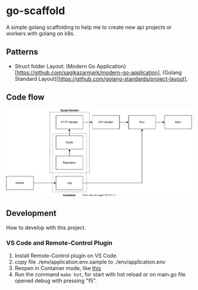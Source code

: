 # go-scaffold

A simple golang scaffolding to help me to create new api projects or workers with golang on k8s.

## Patterns

* Struct folder Layout: (Modern Go Application)[https://github.com/sagikazarmark/modern-go-application], (Golang Standard Layout)[https://github.com/golang-standards/project-layout];

## Code flow

![alt text](./docs/assets/architecture.drawio.svg)

## Development

How to develop with this project.

### VS Code and Remote-Control Plugin

1. Install Remote-Control plugin on VS Code.
2. copy file ./env/application.env.sample to ./env/application.env
3. Reopen in Container mode, like [this](https://marketplace.visualstudio.com/items?itemName=ms-vscode-remote.remote-containers)
4. Run the command `make hot`, for start with hot reload or on main.go file opened debug with pressing "f5".